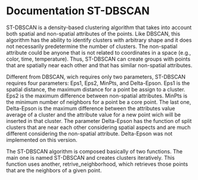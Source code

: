 # Documentation ST-DBSCAN

ST-DBSCAN is a density-based clustering algorithm that takes into account both spatial and non-spatial attributes of the points. Like DBSCAN, this algorithm has the ability to identify clusters with arbitrary shape and it does not necessarily predetermine the number of clusters. The non-spatial attribute could be anyone that is not related to coordinates in a space (e.g., color, time, temperature).  Thus, ST-DBSCAN can create groups with points that are spatially near each other and that has similar non-spatial attributes. 

Different from DBSCAN, wich requires only two parameters, ST-DBSCAN requires four parameters: Eps1, Eps2, MinPts, and Delta-Epson.  Eps1 is the spatial distance, the maximum distance for a point be assign to a cluster. Eps2 is the maximum difference between non-spatial attributes. MinPts is the minimum number of neighbors for a point be a core point. The last one, Delta-Epson is the maximum difference between the attributes value average of a cluster and the attribute value for a new point wich will be inserted in that cluster. The parameter Delta-Epson has the function of split clusters that are near each other considering spatial aspects and are much different considering the non-spatial attribute. Delta-Epson was not implemented on this version.

The ST-DBSCAN algorithm is composed basically of two functions. The main one is named ST-DBSCAN and creates clusters iteratively. This function uses another, retrive_neighborhood, which retrieves those points that are the neighbors of a given point.
